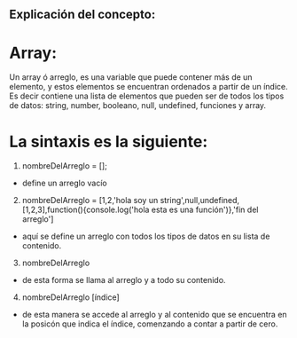 ## Explicación del concepto:

# Array:

 Un array ó arreglo, es una variable que puede contener más de un elemento, y estos elementos se encuentran ordenados a partir de un índice. Es decir contiene una lista de elementos que pueden ser de todos los tipos de datos: string, number, booleano, null, undefined, funciones y array.

# La sintaxis es la siguiente:

1. nombreDelArreglo = [];
* define un arreglo vacío

2. nombreDelArreglo = [1,2,'hola soy un string',null,undefined,[1,2,3],function(){console.log('hola esta es una función')},'fin del arreglo']
* aquí se define un arreglo con todos los tipos de datos en su lista de contenido.

3. nombreDelArreglo
* de esta forma se llama al arreglo y a todo su contenido.
4. nombreDelArreglo [índice]
* de esta manera se accede al arreglo y al contenido que se encuentra en la posicón que indica el índice, comenzando a contar a partir de cero.